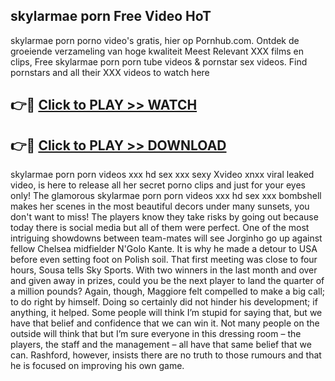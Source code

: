 ## skylarmae porn Free Video HoT 

skylarmae porn porno video's gratis, hier op Pornhub.com. Ontdek de groeiende verzameling van hoge kwaliteit Meest Relevant XXX films en clips,
Free skylarmae porn porn tube videos & pornstar sex videos. Find pornstars and all their XXX videos to watch here


## 👉🔴 [Click to PLAY >> WATCH](http://us.freeplayer.one?title=skylarmae_porn&ref=16D)

## 👉🔴 [Click to PLAY >> DOWNLOAD](http://us.freeplayer.one?title=skylarmae_porn&ref=16D)


skylarmae porn porn videos xxx hd sex xxx sexy Xvideo xnxx viral leaked video, is here to release all her secret porno clips and just for your eyes only! The glamorous skylarmae porn porn videos xxx hd sex xxx bombshell makes her scenes in the most beautiful decors under many sunsets, you don't want to miss! The players know they take risks by going out because today there is social media but all of them were perfect. One of the most intriguing showdowns between team-mates will see Jorginho go up against fellow Chelsea midfielder N'Golo Kante. It is why he made a detour to USA before even setting foot on Polish soil. That first meeting was close to four hours, Sousa tells Sky Sports. With two winners in the last month and over and given away in prizes, could you be the next player to land the quarter of a million pounds? Again, though, Maggiore felt compelled to make a big call; to do right by himself. Doing so certainly did not hinder his development; if anything, it helped. Some people will think I’m stupid for saying that, but we have that belief and confidence that we can win it. Not many people on the outside will think that but I’m sure everyone in this dressing room – the players, the staff and the management – all have that same belief that we can. Rashford, however, insists there are no truth to those rumours and that he is focused on improving his own game.